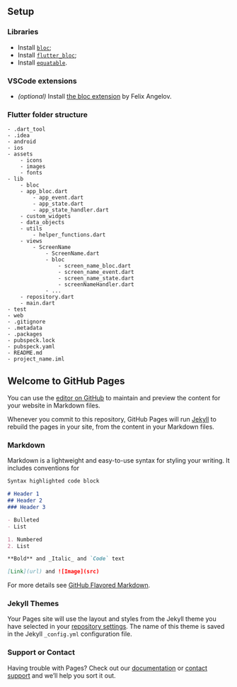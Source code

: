 ## Setup

### Libraries
- Install [`bloc`](https://bloclibrary.dev/#/);
- Install [`flutter_bloc`](https://pub.dev/packages/flutter_bloc);
- Install [`equatable`](https://pub.dev/packages/equatable).

### VSCode extensions
- _(optional)_ Install [the bloc extension](https://github.com/felangel/bloc/tree/master/extensions/vscode) by Felix Angelov.

### Flutter folder structure
```
- .dart_tool
- .idea
- android
- ios
- assets
	- icons
	- images
	- fonts
- lib
	- bloc
	- app_bloc.dart
		- app_event.dart
		- app_state.dart
		- app_state_handler.dart
	- custom_widgets
	- data_objects
	- utils
		- helper_functions.dart
	- views
		- ScreenName
			- ScreenName.dart
			- bloc
				- screen_name_bloc.dart
				- screen_name_event.dart
				- screen_name_state.dart
				- screenNameHandler.dart
			- ...
	- repository.dart
	- main.dart
- test
- web
- .gitignore
- .metadata
- .packages
- pubspeck.lock
- pubspeck.yaml
- README.md
- project_name.iml
```

## Welcome to GitHub Pages

You can use the [editor on GitHub](https://github.com/papaoloba/wisebloc/edit/master/index.md) to maintain and preview the content for your website in Markdown files.

Whenever you commit to this repository, GitHub Pages will run [Jekyll](https://jekyllrb.com/) to rebuild the pages in your site, from the content in your Markdown files.

### Markdown

Markdown is a lightweight and easy-to-use syntax for styling your writing. It includes conventions for

```markdown
Syntax highlighted code block

# Header 1
## Header 2
### Header 3

- Bulleted
- List

1. Numbered
2. List

**Bold** and _Italic_ and `Code` text

[Link](url) and ![Image](src)
```

For more details see [GitHub Flavored Markdown](https://guides.github.com/features/mastering-markdown/).

### Jekyll Themes

Your Pages site will use the layout and styles from the Jekyll theme you have selected in your [repository settings](https://github.com/papaoloba/wisebloc/settings). The name of this theme is saved in the Jekyll `_config.yml` configuration file.

### Support or Contact

Having trouble with Pages? Check out our [documentation](https://help.github.com/categories/github-pages-basics/) or [contact support](https://github.com/contact) and we’ll help you sort it out.
